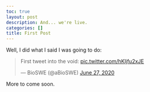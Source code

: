 ```yaml
---
toc: true
layout: post
description: And... we're live.
categories: []
title: First Post
---
```

Well, I did what I said I was going to do: 

<blockquote class="twitter-tweet"><p lang="en" dir="ltr">First tweet into the void: <a href="https://t.co/hKljfu2xJE">pic.twitter.com/hKljfu2xJE</a></p>&mdash; BioSWE (@aBioSWE) <a href="https://twitter.com/aBioSWE/status/1276691963358531585?ref_src=twsrc%5Etfw">June 27, 2020</a></blockquote> <script async src="https://platform.twitter.com/widgets.js" charset="utf-8"></script>

More to come soon.